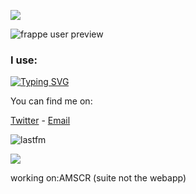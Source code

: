 <img src="https://github.com/hmmlaple/hmmlaple/blob/main/header.png"> </img>

![frappe user preview](https://github-readme-stats.vercel.app/api?username=hmmlaple&show_icons=true&bg_color=303446&text_color=c6d0f5&icon_color=ca9ee6&title_color=81c8be)

### I use:
[![Typing SVG](https://readme-typing-svg.herokuapp.com?size=38&duration=2000&color=62934E&lines=python;nodejs;electron;java;react;svelte;html;%26+more)](https://git.io/typing-svg) 

You can find me on:
  
  [Twitter](https://twitter.com/hmmlopl) - [Email](mailto:hmmlopl@hmmlopl.net)
</div>

![lastfm](https://lastfm-recently-played.vercel.app/api?user=hmmlople&loved=true&loved_style=3)

<p><img align="center" src="https://raw.githubusercontent.com/catppuccin/catppuccin/dev/assets/footers/gray0_ctp_on_line.svg?sanitize=true"/></p>















































































working on:AMSCR (suite not the webapp)
